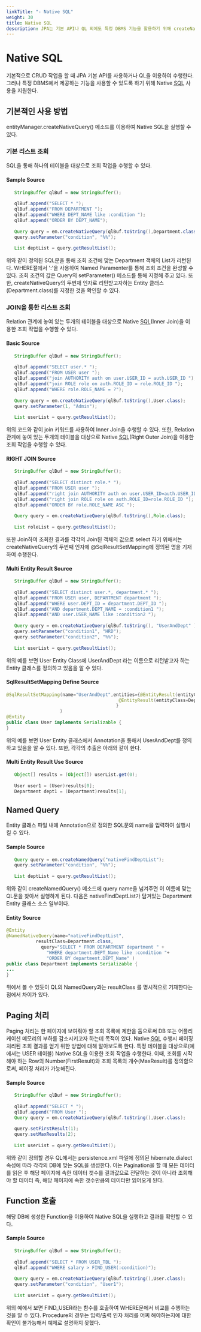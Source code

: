 ```yaml
---
linkTitle: "- Native SQL"
weight: 30
title: Native SQL
description: JPA는 기본 API나 QL 외에도 특정 DBMS 기능을 활용하기 위해 createNativeQuery() 메소드를 통해 Native SQL 실행을 지원한다. 이를 통해 표준 SQL을 직접 사용하여 CRUD 작업을 수행할 수 있다.
---
```

# Native SQL
기본적으로 CRUD 작업을 할 때 JPA 기본 API를 사용하거나 QL을 이용하여 수행한다. 그러나 특정 DBMS에서 제공하는 기능을 사용할 수 있도록 하기 위해 Native <Acronym title="Structured Query Language">SQL</Acronym> 사용을 지원한다.

## 기본적인 사용 방법
entityManager.createNativeQuery() 메소드를 이용하여 Native SQL을 실행할 수 있다.

### 기본 리스트 조회
SQL을 통해 하나의 테이블을 대상으로 조회 작업을 수행할 수 있다.

#### Sample Source
```java
   StringBuffer qlBuf = new StringBuffer();
 
   qlBuf.append("SELECT * ");
   qlBuf.append("FROM DEPARTMENT ");
   qlBuf.append("WHERE DEPT_NAME like :condition ");
   qlBuf.append("ORDER BY DEPT_NAME");
 
   Query query = em.createNativeQuery(qlBuf.toString(),Department.class);
   query.setParameter("condition", "%%");
 
   List deptList = query.getResultList();
```
위와 같이 정의된 SQL문을 통해 조회 조건에 맞는 Department 객체의 List가 리턴된다. WHERE절에서 ':'을 사용하여 Named Paramenter를 통해 조회 조건을 완성할 수 있다. 조회 조건의 값은 Query의 setParameter() 메소드를 통해 지정해 주고 있다. 또한, createNativeQuery의 두번재 인자로 리턴받고자하는 Entity 클래스(Department.class)를 지정한 것을 확인할 수 있다.

### JOIN을 통한 리스트 조회
Relation 관계에 놓여 있는 두개의 테이블을 대상으로 Native <Acronym title="Structured Query Language">SQL</Acronym>(Inner Join)을 이용한 조회 작업을 수행할 수 있다.

#### Basic Source
```java
   StringBuffer qlBuf = new StringBuffer();
 
   qlBuf.append("SELECT user.* ");
   qlBuf.append("FROM USER user ");
   qlBuf.append("join AUTHORITY auth on user.USER_ID = auth.USER_ID ");
   qlBuf.append("join ROLE role on auth.ROLE_ID = role.ROLE_ID ");
   qlBuf.append("WHERE role.ROLE_NAME = ?");
 
   Query query = em.createNativeQuery(qlBuf.toString(),User.class);
   query.setParameter(1, "Admin");
 
   List userList = query.getResultList();
```
위의 코드와 같이 join 키워드를 사용하여 Inner Join을 수행할 수 있다. 또한, Relation 관계에 놓여 있는 두개의 테이블을 대상으로 Native <Acronym title="Structured Query Language">SQL</Acronym>(Right Outer Join)을 이용한 조회 작업을 수행할 수 있다.

#### RIGHT JOIN Source
```java
   StringBuffer qlBuf = new StringBuffer();
 
   qlBuf.append("SELECT distinct role.* ");
   qlBuf.append("FROM USER user ");
   qlBuf.append("right join AUTHORITY auth on user.USER_ID=auth.USER_ID ");
   qlBuf.append("right join ROLE role on auth.ROLE_ID=role.ROLE_ID ");
   qlBuf.append("ORDER BY role.ROLE_NAME ASC ");
 
   Query query = em.createNativeQuery(qlBuf.toString(),Role.class);
 
   List roleList = query.getResultList();
```
또한 Join하여 조회한 결과를 각각의 Join된 객체의 값으로 select 하기 위해서는 createNativeQuery의 두번째 인자에 @SqlResultSetMapping에 정의된 명을 기재하여 수행한다.

#### Multi Entity Result Source
```java
   StringBuffer qlBuf = new StringBuffer();
 
   qlBuf.append("SELECT distinct user.*, department.* ");
   qlBuf.append("FROM USER user, DEPARTMENT department ");
   qlBuf.append("WHERE user.DEPT_ID = department.DEPT_ID ");
   qlBuf.append("AND department.DEPT_NAME = :condition1 ");
   qlBuf.append("AND user.USER_NAME like :condition2 ");
 
   Query query = em.createNativeQuery(qlBuf.toString(), "UserAndDept" ) ;		
   query.setParameter("condition1", "HRD");
   query.setParameter("condition2", "%%");
 
   List userList = query.getResultList();
```
위의 예를 보면 User Entity Class에 UserAndDept 라는 이름으로 리턴받고자 하는 Entity 클래스를 정의하고 있음을 알 수 있다.

#### SqlResultSetMapping Define Source
```java
@SqlResultSetMapping(name="UserAndDept",entities={@EntityResult(entityClass=User.class),
		                                  @EntityResult(entityClass=Department.class)
		                                 }
                    )
@Entity
public class User implements Serializable {
}
```
위의 예를 보면 User Entity 클래스에서 Annotation을 통해서 UserAndDept를 정의하고 있음을 알 수 있다. 또한, 각각의 추출은 아래와 같이 한다.

#### Multi Entity Result Use Source
```java
   Object[] results = (Object[]) userList.get(0);
 
   User user1 = (User)results[0];
   Department dept1 = (Department)results[1];
```

## Named Query
Entity 클래스 파일 내에 Annotation으로 정의한 SQL문의 name을 입력하여 실행시킬 수 있다.

#### Sample Source
```java
   Query query = em.createNamedQuery("nativeFindDeptList");
   query.setParameter("condition", "%%");
 
   List deptList = query.getResultList();
```
위와 같이 createNamedQuery() 메소드에 query name을 넘겨주면 이 이름에 맞는 QL문을 찾아서 실행하게 된다. 다음은 nativeFindDeptList가 담겨있는 Department Entity 클래스 소스 일부이다.

#### Entity Source
```java
@Entity
@NamedNativeQuery(name="nativeFindDeptList",
           resultClass=Department.class,
	         query="SELECT * FROM DEPARTMENT department " +
		       "WHERE department.DEPT_Name like :condition "+
		       "ORDER BY department.DEPT_Name" )
public class Department implements Serializable {
...
}
```
위에서 볼 수 있듯이 QL의 NamedQuery과는 resultClass 를 명시적으로 기재한다는 점에서 차이가 있다.

## Paging 처리
Paging 처리는 한 페이지에 보여줘야 할 조회 목록에 제한을 둠으로써 DB 또는 어플리케이션 메모리의 부하를 감소시키고자 하는데 목적이 있다. Native <Acronym title="Structured Query Language">SQL</Acronym> 수행시 페이징 처리된 조회 결과를 얻기 위한 방법에 대해 알아보도록 한다. 특정 테이블을 대상으로(예에서는 USER 테이블) Native SQL을 이용한 조회 작업을 수행한다. 이때, 조회를 시작해야 하는 Row의 Number(FirstResult)와 조회 목록의 개수(MaxResult)를 정의함으로써, 페이징 처리가 가능해진다.

#### Sample Source
```java
   StringBuffer qlBuf = new StringBuffer();
 
   qlBuf.append("SELECT * ");
   qlBuf.append("FROM User ");
   Query query = em.createNativeQuery(qlBuf.toString(),User.class);
 
   query.setFirstResult(1);
   query.setMaxResults(2);
 
   List userList = query.getResultList();
```
위와 같이 정의할 경우 QL에서는 persistence.xml 파일에 정의된 hibernate.dialect 속성에 따라 각각의 DB에 맞는 SQL을 생성한다. 이는 Pagination을 할 때 모든 데이터를 읽은 후 해당 페이지에 속한 데이터 갯수를 결과값으로 전달하는 것이 아니라 조회해야 할 데이터 즉, 해당 페이지에 속한 갯수만큼의 데이터만 읽어오게 된다.

## Function 호출
해당 DB에 생성한 Function을 이용하여 Native SQL을 실행하고 결과를 확인할 수 있다.

#### Sample Source
```java
   StringBuffer qlBuf = new StringBuffer();
 
   qlBuf.append("SELECT * FROM USER_TBL ");
   qlBuf.append("WHERE salary > FIND_USER(:condition)");
 
   Query query = em.createNativeQuery(qlBuf.toString(),User.class);
   query.setParameter("condition", "User1");
 
   List userList = query.getResultList();
```
위의 예에서 보면 FIND_USER라는 함수를 호출하여 WHERE문에서 비교를 수행하는 것을 알 수 있다. Procedure의 경우는 입력/출력 인자 처리를 어찌 해야하는지에 대한 확인이 불가능해서 예제로 설명하지 못했다.

